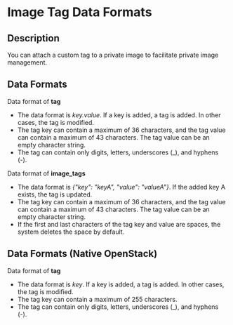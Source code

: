 # Image Tag Data Formats<a name="EN-US_TOPIC_0020092110"></a>

## Description<a name="section45233201155329"></a>

You can attach a custom tag to a private image to facilitate private image management. 

## Data Formats<a name="section1440214081613"></a>

Data format of  **tag**

-   The data format is  _key.value_. If a key is added, a tag is added. In other cases, the tag is modified.
-   The tag key can contain a maximum of 36 characters, and the tag value can contain a maximum of 43 characters. The tag value can be an empty character string.
-   The tag can contain only digits, letters, underscores \(\_\), and hyphens \(-\).

Data format of  **image\_tags**

-   The data format is  _\{"key": "keyA", "value": "valueA"\}_. If the added key A exists, the tag is updated.
-   The tag key can contain a maximum of 36 characters, and the tag value can contain a maximum of 43 characters. The tag value can be an empty character string.
-   If the first and last characters of the tag key and value are spaces, the system deletes the space by default.

## Data Formats \(Native OpenStack\)<a name="section159141650141610"></a>

Data format of  **tag**

-   The data format is  _key_. If a key is added, a tag is added. In other cases, the tag is modified.
-   The tag key can contain a maximum of 255 characters.
-   The tag can contain only digits, letters, underscores \(\_\), and hyphens \(-\).

